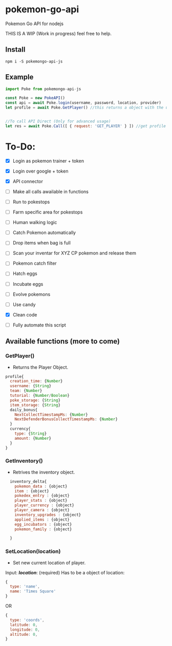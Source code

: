 # pokemon-go-api
Pokemon Go API for nodejs

THIS IS A WIP (Work in progress) feel free to help.

## Install
```
npm i -S pokemongo-api-js
```


## Example

```js
import Poke from pokemongo-api-js
```

```js
const Poke = new PokeAPI()
const api = await Poke.login(username, password, location, provider)
let profile = await Poke.GetPlayer() //this returns a object with the user profile


//To call API Direct (Only for advanced usage)
let res = await Poke.Call([ { request: 'GET_PLAYER' } ]) //get profile

```

# To-Do:
- [x] Login as pokemon trainer + token
- [x] Login over google + token
- [x] API connector
- [ ] Make all calls awailable in functions
- [ ] Run to pokestops
- [ ] Farm specific area for pokestops
- [ ] Human walking logic
- [ ] Catch Pokemon automatically
- [ ] Drop items when bag is full
- [ ] Scan your inventar for XYZ CP pokemon and release them
- [ ] Pokemon catch filter
- [ ] Hatch eggs
- [ ] Incubate eggs
- [ ] Evolve pokemons
- [ ] Use candy
- [x] Clean code
- [ ] Fully automate this script



## Available functions (more to come)

### GetPlayer()
- Returns the Player Object.

```js
profile{
  creation_time: {Number}
  username: {String}
  team: {Number}
  tutorial: {Number/Boolean}
  poke_storage: {String}
  item_storage: {String}
  daily_bonus{
    NextCollectTimestampMs: {Number}
    NextDefenderBonusCollectTimestampMs: {Number}
  }
  currency{
    type: {String}
    amount: {Number}
  }
}
```


### GetInventory()
- Retrives the inventory object.

```js
  inventory_delta{
    pokemon_data : {object}
    item : {object}
    pokedex_entry : {object}
    player_stats : {object}
    player_currency : {object}
    player_camera : {object}
    inventory_upgrades : {object}
    applied_items : {object}
    egg_incubators : {object}
    pokemon_family : {object}

  }
```


### SetLocation(location)
- Set new current location of player.

Input:
***location***: (required) Has to be a object of location:
```js
{
  type: 'name',
  name: 'Times Square'
}
```
OR
```js
{
  type: 'coords',
  latitude: 0,
  longitude: 0,
  altitude: 0,
}
